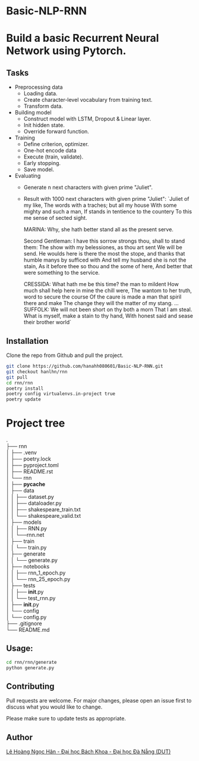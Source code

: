 # Basic-NLP-RNN
# Build a basic Recurrent Neural Network using Pytorch.

## Tasks 
* Preprocessing data
  * Loading data.
  * Create character-level vocabulary from training text.
  * Transform data.
* Building model
  * Construct model with LSTM, Dropout & Linear layer.
  * Init hidden state.
  * Override forward function.
* Training
  * Define criterion, optimizer.
  * One-hot encode data
  * Execute (train, validate).
  * Early stopping. 
  * Save model.
* Evaluating
  * Generate n next characters with given prime "Juliet".
  * Result with 1000 next characters with given prime "Juliet":
      `Juliet of my like,
    The words with a traches; but all my house
    With some mighty and such a man,
    If stands in tentience to the countery
    To this me sense of sected sight.

    MARINA:
    Why, she hath better stand all as the present serve.

    Second Gentleman:
    I have this sorrow strongs thou, shall to stand them:
    The show with my belessiones, as thou art sent
    We will be send. He woulds here is there the most the
    stope, and thanks that humble manys by sufficed with
    And tell my husband she is not the stain,
    As it before thee so thou and the some of here,
    And better that were something to the service.

    CRESSIDA:
    What hath me be this time? the man to mildent
    How much shall help here in mine the chill were,
    The wantom to her truth, word to secure the course
    Of the caure is made a man that spiril there and make
    The change they will the matter of my stang.
    ...
    SUFFOLK:
    We will not been short on thy both a morn
    That I am steal. What is myself, make a stain to thy hand,
    With honest said and sease their brother world`


## Installation

Clone the repo from Github and pull the project.
```bash
git clone https://github.com/hanahh080601/Basic-NLP-RNN.git
git checkout hanlhn/rnn
git pull
cd rnn/rnn
poetry install
poetry config virtualenvs.in-project true
poetry update
```

# Project tree 
.  
├── rnn          
│     ├── .venv             
│     ├── poetry.lock    
│     ├── pyproject.toml   
│     ├── README.rst  
│     └── rnn   
│           ├── __pycache__  
│           ├── data            
│           │     ├── dataset.py  
│           │     ├── dataloader.py  
│           │     ├── shakespeare_train.txt    
│           │     └── shakespeare_valid.txt                
│           ├── models        
│           │      ├── RNN.py    
│           │      └──rnn.net    
│           ├── train          
│           │      └── train.py   
│           ├── generate              
│           │      └── generate.py    
│           ├── notebooks       
│           │      ├── rnn_1_epoch.py      
│           │      └── rnn_25_epoch.py    
│           ├── tests       
│           │      ├── __init__.py        
│           │      └── test_rnn.py     
│           ├── __init__.py       
│           └── config              
│                  └── config.py     
├── .gitignore                    
└── README.md   

## Usage: 
```bash
cd rnn/rnn/generate
python generate.py
```

## Contributing
Pull requests are welcome. For major changes, please open an issue first to discuss what you would like to change.

Please make sure to update tests as appropriate.

## Author
[Lê Hoàng Ngọc Hân - Đại học Bách Khoa - Đại học Đà Nẵng (DUT)](https://github.com/hanahh080601) 
